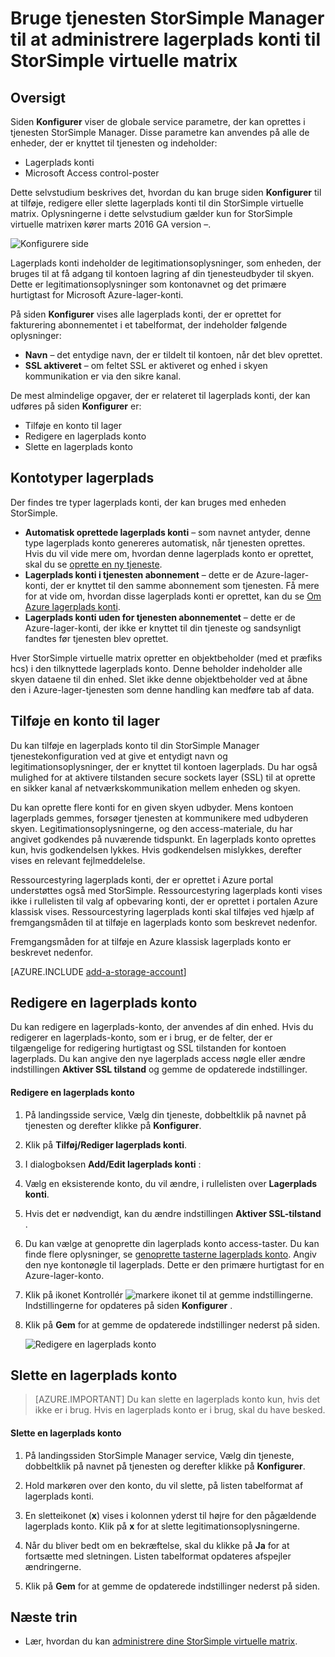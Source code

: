<properties 
   pageTitle="Administrere kontoen StorSimple lagerplads | Microsoft Azure"
   description="Beskriver, hvordan du kan bruge siden StorSimple Manager Konfigurer til at tilføje, redigere, slette eller rotere tasterne sikkerhed for en lagerplads-konto, der er knyttet til den virtuelle StorSimple-matrix."
   services="storsimple"
   documentationCenter="NA"
   authors="alkohli"
   manager="carmonm"
   editor="" />
<tags 
   ms.service="storsimple"
   ms.devlang="NA"
   ms.topic="article"
   ms.tgt_pltfrm="NA"
   ms.workload="TBD"
   ms.date="09/29/2016"
   ms.author="alkohli" />

# <a name="use-the-storsimple-manager-service-to-manage-storage-accounts-for-storsimple-virtual-array"></a>Bruge tjenesten StorSimple Manager til at administrere lagerplads konti til StorSimple virtuelle matrix

## <a name="overview"></a>Oversigt

Siden **Konfigurer** viser de globale service parametre, der kan oprettes i tjenesten StorSimple Manager. Disse parametre kan anvendes på alle de enheder, der er knyttet til tjenesten og indeholder:

- Lagerplads konti 
- Microsoft Access control-poster 

Dette selvstudium beskrives det, hvordan du kan bruge siden **Konfigurer** til at tilføje, redigere eller slette lagerplads konti til din StorSimple virtuelle matrix. Oplysningerne i dette selvstudium gælder kun for StorSimple virtuelle matrixen kører marts 2016 GA version –.

 ![Konfigurere side](./media/storsimple-ova-manage-storage-accounts/configure_service_page.png)  

Lagerplads konti indeholder de legitimationsoplysninger, som enheden, der bruges til at få adgang til kontoen lagring af din tjenesteudbyder til skyen. Dette er legitimationsoplysninger som kontonavnet og det primære hurtigtast for Microsoft Azure-lager-konti. 

På siden **Konfigurer** vises alle lagerplads konti, der er oprettet for fakturering abonnementet i et tabelformat, der indeholder følgende oplysninger:

- **Navn** – det entydige navn, der er tildelt til kontoen, når det blev oprettet.
- **SSL aktiveret** – om feltet SSL er aktiveret og enhed i skyen kommunikation er via den sikre kanal.

De mest almindelige opgaver, der er relateret til lagerplads konti, der kan udføres på siden **Konfigurer** er:

- Tilføje en konto til lager 
- Redigere en lagerplads konto 
- Slette en lagerplads konto 


## <a name="types-of-storage-accounts"></a>Kontotyper lagerplads

Der findes tre typer lagerplads konti, der kan bruges med enheden StorSimple.

- **Automatisk oprettede lagerplads konti** – som navnet antyder, denne type lagerplads konto genereres automatisk, når tjenesten oprettes. Hvis du vil vide mere om, hvordan denne lagerplads konto er oprettet, skal du se [oprette en ny tjeneste](storsimple-ova-manage-service.md#create-a-service). 
- **Lagerplads konti i tjenesten abonnement** – dette er de Azure-lager-konti, der er knyttet til den samme abonnement som tjenesten. Få mere for at vide om, hvordan disse lagerplads konti er oprettet, kan du se [Om Azure lagerplads konti](../storage/storage-create-storage-account.md). 
- **Lagerplads konti uden for tjenesten abonnementet** – dette er de Azure-lager-konti, der ikke er knyttet til din tjeneste og sandsynligt fandtes før tjenesten blev oprettet.

Hver StorSimple virtuelle matrix opretter en objektbeholder (med et præfiks hcs) i den tilknyttede lagerplads konto. Denne beholder indeholder alle skyen dataene til din enhed. Slet ikke denne objektbeholder ved at åbne den i Azure-lager-tjenesten som denne handling kan medføre tab af data.

## <a name="add-a-storage-account"></a>Tilføje en konto til lager

Du kan tilføje en lagerplads konto til din StorSimple Manager tjenestekonfiguration ved at give et entydigt navn og legitimationsoplysninger, der er knyttet til kontoen lagerplads. Du har også mulighed for at aktivere tilstanden secure sockets layer (SSL) til at oprette en sikker kanal af netværkskommunikation mellem enheden og skyen.

Du kan oprette flere konti for en given skyen udbyder. Mens kontoen lagerplads gemmes, forsøger tjenesten at kommunikere med udbyderen skyen. Legitimationsoplysningerne, og den access-materiale, du har angivet godkendes på nuværende tidspunkt. En lagerplads konto oprettes kun, hvis godkendelsen lykkes. Hvis godkendelsen mislykkes, derefter vises en relevant fejlmeddelelse.

Ressourcestyring lagerplads konti, der er oprettet i Azure portal understøttes også med StorSimple. Ressourcestyring lagerplads konti vises ikke i rullelisten til valg af opbevaring konti, der er oprettet i portalen Azure klassisk vises. Ressourcestyring lagerplads konti skal tilføjes ved hjælp af fremgangsmåden til at tilføje en lagerplads konto som beskrevet nedenfor.

Fremgangsmåden for at tilføje en Azure klassisk lagerplads konto er beskrevet nedenfor.

[AZURE.INCLUDE [add-a-storage-account](../../includes/storsimple-ova-configure-new-storage-account.md)]

## <a name="edit-a-storage-account"></a>Redigere en lagerplads konto

Du kan redigere en lagerplads-konto, der anvendes af din enhed. Hvis du redigerer en lagerplads-konto, som er i brug, er de felter, der er tilgængelige for redigering hurtigtast og SSL tilstanden for kontoen lagerplads. Du kan angive den nye lagerplads access nøgle eller ændre indstillingen **Aktiver SSL tilstand** og gemme de opdaterede indstillinger.

#### <a name="to-edit-a-storage-account"></a>Redigere en lagerplads konto

1. På landingsside service, Vælg din tjeneste, dobbeltklik på navnet på tjenesten og derefter klikke på **Konfigurer**.

2. Klik på **Tilføj/Rediger lagerplads konti**.

3. I dialogboksen **Add/Edit lagerplads konti** :

  1. Vælg en eksisterende konto, du vil ændre, i rullelisten over **Lagerplads konti**. 
  2. Hvis det er nødvendigt, kan du ændre indstillingen **Aktiver SSL-tilstand** .
  3. Du kan vælge at genoprette din lagerplads konto access-taster. Du kan finde flere oplysninger, se [genoprette tasterne lagerplads konto](storage-create-storage-account.md#manage-your-storage-access-keys). Angiv den nye kontonøgle til lagerplads. Dette er den primære hurtigtast for en Azure-lager-konto. 
  4. Klik på ikonet Kontrollér ![markere ikonet](./media/storsimple-ova-manage-storage-accounts/checkicon.png) til at gemme indstillingerne. Indstillingerne for opdateres på siden **Konfigurer** . 
  5. Klik på **Gem** for at gemme de opdaterede indstillinger nederst på siden. 

     ![Redigere en lagerplads konto](./media/storsimple-ova-manage-storage-accounts/modifyexistingstorageaccount.png)
  
## <a name="delete-a-storage-account"></a>Slette en lagerplads konto

> [AZURE.IMPORTANT] Du kan slette en lagerplads konto kun, hvis det ikke er i brug. Hvis en lagerplads konto er i brug, skal du have besked.

#### <a name="to-delete-a-storage-account"></a>Slette en lagerplads konto

1. På landingssiden StorSimple Manager service, Vælg din tjeneste, dobbeltklik på navnet på tjenesten og derefter klikke på **Konfigurer**.

2. Hold markøren over den konto, du vil slette, på listen tabelformat af lagerplads konti.

3. En sletteikonet (**x**) vises i kolonnen yderst til højre for den pågældende lagerplads konto. Klik på **x** for at slette legitimationsoplysningerne.

4. Når du bliver bedt om en bekræftelse, skal du klikke på **Ja** for at fortsætte med sletningen. Listen tabelformat opdateres afspejler ændringerne.

5. Klik på **Gem** for at gemme de opdaterede indstillinger nederst på siden.


## <a name="next-steps"></a>Næste trin

- Lær, hvordan du kan [administrere dine StorSimple virtuelle matrix](storsimple-ova-web-ui-admin.md).
